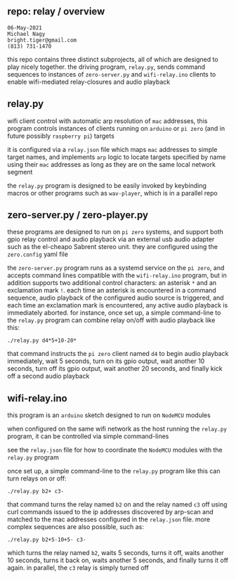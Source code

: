 ## repo: relay / overview

```
06-May-2021
Michael Nagy
bright.tiger@gmail.com
(813) 731-1470
```

this repo contains three distinct subprojects, all of which are designed to play nicely together.  the driving program, `relay.py`, sends command sequences to instances of `zero-server.py` and `wifi-relay.ino` clients to enable wifi-mediated relay-closures and audio playback

## relay.py

wifi client control with automatic arp resolution of `mac` addresses, this program controls instances of clients running on `arduino` or `pi zero` (and in future possibly `raspberry pi`) targets

it is configured via a `relay.json` file which maps `mac` addresses to simple target names, and implements `arp` logic to locate targets specified by name using their `mac` addresses as long as they are on the same local network segment

the `relay.py` program is designed to be easily invoked by keybinding macros or other programs such as `wav-player`, which is in a parallel repo

## zero-server.py / zero-player.py

these programs are designed to run on `pi zero` systems, and support both gpio relay control and audio playback via an external usb audio adapter such as the el-cheapo Sabrent stereo unit.  they are configured using the `zero.config` yaml file

the `zero-server.py` program runs as a systemd service on the `pi zero`, and accepts command lines compatible with the `wifi-relay.ino` program, but in addition supports two additional control characters: an asterisk `*` and an exclamation mark `!`.  each time an asterisk is encountered in a command sequence, audio playback of the configured audio source is triggered, and each time an exclamation mark is encountered, any active audio playback is immediately aborted.  for instance, once set up, a simple command-line to the `relay.py` program can combine relay on/off with audio playback like this:

    ./relay.py d4*5+10-20*

that command instructs the `pi zero` client named `d4` to begin audio playback immediately, wait 5 seconds, turn on its gpio output, wait another 10 seconds, turn off its gpio output, wait another 20 seconds, and finally kick off a second audio playback

## wifi-relay.ino

this program is an `arduino` sketch designed to run on `NodeMCU` modules

when configured on the same wifi network as the host running the `relay.py` program, it can be controlled via simple command-lines

see the `relay.json` file for how to coordinate the `NodeMCU` modules with the `relay.py` program

once set up, a simple command-line to the `relay.py` program like this can turn relays on or off:

    ./relay.py b2+ c3-

that command turns the relay named `b2` on and the relay named `c3` off using curl commands issued to the ip addresses discovered by arp-scan and matched to the mac addresses configured in the `relay.json` file.  more complex sequences are also possible, such as:

    ./relay.py b2+5-10+5- c3-

which turns the relay named `b2`, waits 5 seconds, turns it off, waits another 10 seconds, turns it back on, waits another 5 seconds, and finally turns it off again.  in parallel, the `c3` relay is simply turned off
